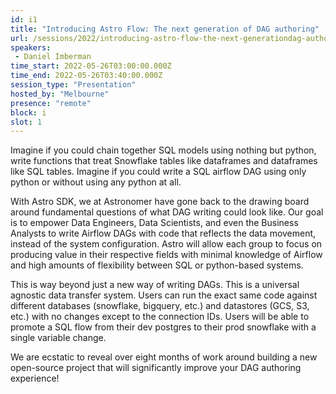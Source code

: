 ```yaml
---
id: i1
title: "Introducing Astro Flow: The next generation of DAG authoring"
url: /sessions/2022/introducing-astro-flow-the-next-generationdag-authoring
speakers:
 - Daniel Imberman
time_start: 2022-05-26T03:00:00.000Z
time_end: 2022-05-26T03:40:00.000Z
session_type: "Presentation"
hosted_by: "Melbourne"
presence: "remote"
block: i
slot: 1
---
```


Imagine if you could chain together SQL models using nothing but python, write functions that treat Snowflake tables like dataframes and dataframes like SQL tables. Imagine if you could write a SQL airflow DAG using only python or without using any python at all. 
 
With Astro SDK, we at Astronomer have gone back to the drawing board around fundamental questions of what DAG writing could look like. Our goal is to empower Data Engineers, Data Scientists, and even the Business Analysts to write Airflow DAGs with code that reflects the data movement, instead of the system configuration. Astro will allow each group to focus on producing value in their respective fields with minimal knowledge of Airflow and high amounts of flexibility between SQL or python-based systems.
 
This is way beyond just a new way of writing DAGs. This is a universal agnostic data transfer system. Users can run the exact same code against different databases (snowflake, bigquery, etc.) and datastores (GCS, S3, etc.) with no changes except to the connection IDs. Users will be able to promote a SQL flow from their dev postgres to their prod snowflake with a single variable change. 
 
We are ecstatic to reveal over eight months of work around building a new open-source project that will significantly improve your DAG authoring experience!